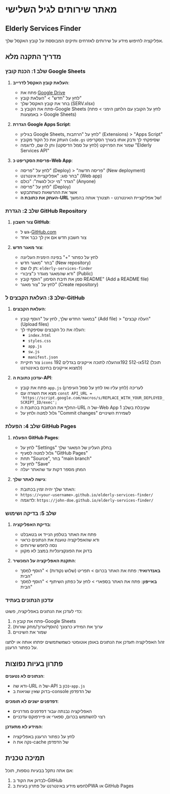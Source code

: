 # מאתר שירותים לגיל השלישי
## Elderly Services Finder

אפליקציה לחיפוש מידע על שירותים לאזרחים ותיקים המבוססת על קובץ האקסל שלך.

## מדריך התקנה מלא

### שלב 1: הכנת קובץ Google Sheets

1. **העלאת קובץ האקסל לדרייב**:
   - פתח את [Google Drive](https://drive.google.com)
   - לחץ על "חדש" > "העלאת קובץ"
   - בחר את קובץ האקסל שלך (SERV.xlsx)
   - פתח את הקובץ ב-Google Sheets (לחץ על הקובץ עם הלחצן הימני > פתח באמצעות > Google Sheets)

2. **הגדרת Google Apps Script**:
   - בגיליון Google Sheets, לחץ על "הרחבות" (Extensions) > "Apps Script"
   - העתק את כל הקוד מקובץ `Code.gs` שסיפקתי לך ודבק אותו בעורך הסקריפט
   - שמור את הפרויקט (לחץ על סמל הדיסקט) ותן לו שם, לדוגמה "Elderly Services API"

3. **פריסת הסקריפט כ-Web App**:
   - לחץ על "פריסה" (Deploy) > "פריסה חדשה" (New deployment)
   - בחר סוג: "אפליקציית אינטרנט" (Web app)
   - הגדר "מי יכול לגשת": "כולם" (Anyone)
   - לחץ על "פריסה" (Deploy)
   - אשר את ההרשאות כשתתבקש
   - **העתק את כתובת ה-URL** של אפליקציית האינטרנט - תצטרך אותה בהמשך!

### שלב 2: הגדרת GitHub Repository

1. **צור חשבון GitHub**:
   - גש ל-[GitHub.com](https://github.com)
   - צור חשבון חדש אם אין לך כבר אחד

2. **צור מאגר חדש**:
   - לחץ על כפתור "+" בפינה הימנית העליונה
   - בחר "מאגר חדש" (New repository)
   - תן לו שם: `elderly-services-finder`
   - ודא שהמאגר מוגדר כ"ציבורי" (Public)
   - סמן את תיבת הסימון "הוסף קובץ README" (Add a README file)
   - לחץ על "צור מאגר" (Create repository)

### שלב 3: העלאת הקבצים ל-GitHub

1. **העלאת הקבצים**:
   - במאגר החדש שלך, לחץ על "הוסף קובץ" (Add file) > "העלה קבצים" (Upload files)
   - העלה את כל הקבצים שסיפקתי לך:
     - `index.html`
     - `styles.css`
     - `app.js`
     - `sw.js`
     - `manifest.json`
   - צור תיקיית `icons` והעלה לתוכה אייקונים בגדלים 192x192 ו-512x512 (תוכל למצוא אייקונים בחינם באינטרנט)

2. **עדכון כתובת ה-API**:
   - פתח את קובץ `app.js` לעריכה (לחץ עליו ואז לחץ על סמל העיפרון)
   - מצא את השורה עם `const API_URL = 'https://script.google.com/macros/s/REPLACE_WITH_YOUR_DEPLOYED_SCRIPT_ID/exec';`
   - החלף את הכתובת בכתובת ה-URL של ה-Web App שקיבלת בשלב 1
   - גלול למטה ולחץ על "Commit changes" לשמירת השינויים

### שלב 4: הפעלת GitHub Pages

1. **הפעלת GitHub Pages**:
   - לחץ על "Settings" בחלק העליון של המאגר שלך
   - גלול למטה לסעיף "GitHub Pages"
   - תחת "Source", בחר "main branch"
   - לחץ על "Save"
   - המתן מספר דקות עד שהאתר יעלה

2. **גישה לאתר שלך**:
   - האתר שלך יהיה זמין בכתובת:
   - `https://<your-username>.github.io/elderly-services-finder/`
   - לדוגמה: `https://john-doe.github.io/elderly-services-finder/`

### שלב 5: בדיקה ושימוש

1. **בדיקת האפליקציה**:
   - פתח את האתר בטלפון הנייד או בטאבלט
   - ודא שהאפליקציה טוענת את הנתונים כראוי
   - נסה לחפש שירותים
   - בדוק את הפונקציונליות במצב לא מקוון

2. **התקנת האפליקציה על המכשיר**:
   - **באנדרואיד**: פתח את האתר בכרום > תפריט (שלוש נקודות) > "הוסף למסך הבית"
   - **באייפון**: פתח את האתר בספארי > לחץ על כפתון השיתוף > "הוסף למסך הבית"

### עדכון הנתונים בעתיד

כדי לעדכן את הנתונים באפליקציה, פשוט:
1. פתח את קובץ ה-Google Sheets
2. ערוך את המידע כרצונך (הוסף/ערוך/מחק שורות)
3. שמור את השינויים

זהו! האפליקציה תעדכן את הנתונים באופן אוטומטי כשמשתמשים יפתחו אותה או ילחצו על כפתור הרענון.

## פתרון בעיות נפוצות

**הנתונים לא נטענים**:
- ודא שה-URL של ה-API נכון ב-`app.js`
- בדוק שאין שגיאות ב-console של הדפדפן

**דפדפנים ישנים לא תומכים**:
- האפליקציה נבנתה עבור דפדפנים מודרניים
- רצוי להשתמש בכרום, ספארי או פיירפוקס עדכניים

**המידע לא מתעדכן**:
- לחץ על כפתור הרענון באפליקציה
- נקה את ה-cache של הדפדפן

## תמיכה טכנית

אם אתה נתקל בבעיות נוספות, תוכל:
1. לבדוק את הקוד ב-GitHub
2. לחפש מידע באינטרנט על פתרון בעיות בPWA או GitHub Pages
